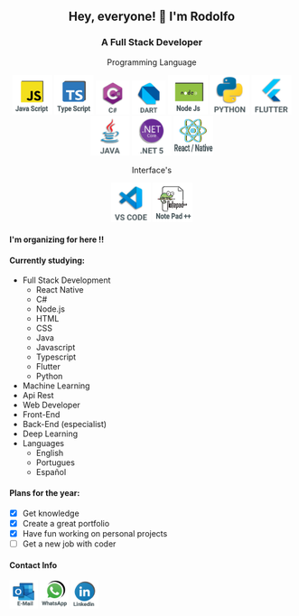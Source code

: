 <h2 align="center">Hey, everyone! 👋 I'm Rodolfo</h2>

<h3 align="center">A Full Stack Developer </h3>

<p align="center">Programming Language</p>
<p align="center">


<img src="Icons/javascript.png" alt="javascript" width="70" height="70"/>


<img src="Icons/typescript.png" alt="typescript" width="70" height="70"/>



<img src="Icons\c.png" alt="c#" width="60" height="60"/>

<img src="Icons\dart.png" alt="dart" width="60" height="60"/>

<img src="Icons/node.png" alt="nodejs" width="70" height="70"/>

<img src="Icons/python.png" alt="python" width="70" height="70"/>

<img src="Icons/flutter.png" alt="Flutter" width="70" height="70"/>

<img src="Icons/java.png" alt="java" width="70" height="70"/>

<img src="Icons/NET.png" alt=".net 5" width="70" height="70"/>

<img src="Icons/React.png" alt="react" width="70" height="70"/>
</p>
<p align="center">Interface's</p>
<p align="center"><img src="Icons/vscode.png" alt="VsCode" width="70" height="70"/>

<img src="Icons/Notepad++.png" alt="Notepad ++" width="70" height="70"/>

</p>

#### I'm organizing for here !!

#### Currently studying:

- Full Stack Development
  - React Native
  - C#
  - Node.js
  - HTML
  - CSS
  - Java
  - Javascript
  - Typescript
  - Flutter
  - Python
- Machine Learning
- Api Rest
- Web Developer
- Front-End
- Back-End (especialist)
- Deep Learning
- Languages
  - English
  - Portugues
  - Español

#### Plans for the year:

- [x] Get knowledge
- [x] Create a great portfolio
- [x] Have fun working on personal projects
- [ ] Get a new job with coder

#### Contact Info

<a href="mailto:rodolfofranco14@hotmail.com">
<img src="Icons/Email.png" alt="Hotmail Link" width="50" height="50"></a>
<a href="https://api.whatsapp.com/send?phone=5562985835588">
<img src="Icons/Whatsapp.png" alt="Whassap Link" width="50" height="50"></a>
<a href="https://www.linkedin.com/in/rodolfo-franco-26225549/">
<img src="Icons/linkedin.png" alt="Linkedin Link" width="50" height="50"></a>
